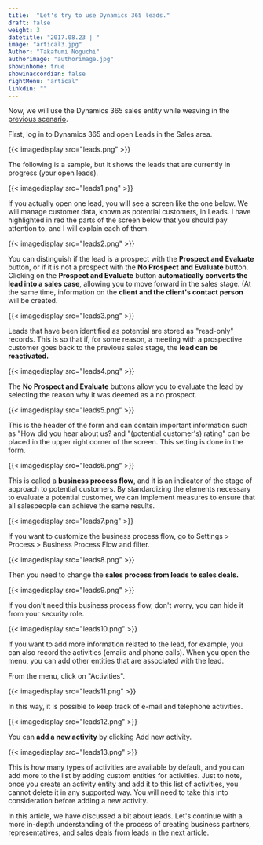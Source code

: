 ```yaml
---
title:  "Let's try to use Dynamics 365 leads."
draft: false
weight: 3
datetitle: "2017.08.23 | "
image: "artical3.jpg"
Author: "Takafumi Noguchi"
authorimage: "authorimage.jpg"
showinhome: true
showinaccordian: false
rightMenu: "artical"
linkdin: ""
---
```

<!-- Intro  -->
Now, we will use the Dynamics 365 sales entity while weaving in the [previous scenario](#).

First, log in to Dynamics 365 and open Leads in the Sales area.
<!-- Image= leads.png -->
{{< imagedisplay src="leads.png" >}}

The following is a sample, but it shows the leads that are currently in progress (your open leads).
<!-- Image= leads1.png -->
{{< imagedisplay src="leads1.png" >}}

If you actually open one lead, you will see a screen like the one below. We will manage customer data, known as potential customers, in Leads. I have highlighted in red the parts of the screen below that you should pay attention to, and I will explain each of them.
<!-- Image= leads2.png -->
{{< imagedisplay src="leads2.png" >}}

You can distinguish if the lead is a prospect with the **Prospect and Evaluate** button, or if it is not a prospect with the **No Prospect and Evaluate** button. Clicking on the **Prospect and Evaluate** button **automatically converts the lead into a sales case**, allowing you to move forward in the sales stage.
(At the same time, information on the **client and the client's contact person** will be created.

<!-- Image= leads3.png -->
{{< imagedisplay src="leads3.png" >}}

Leads that have been identified as potential are stored as "read-only" records. This is so that if, for some reason, a meeting with a prospective customer goes back to the previous sales stage, the **lead can be reactivated.**
<!-- Image= leads4.png -->
{{< imagedisplay src="leads4.png" >}}

The **No Prospect and Evaluate** buttons allow you to evaluate the lead by selecting the reason why it was deemed as a no prospect.
<!-- Image= leads5.png -->
{{< imagedisplay src="leads5.png" >}}

This is the header of the form and can contain important information such as "How did you hear about us? and "(potential customer's) rating" can be placed in the upper right corner of the screen. This setting is done in the form.
<!-- Image= leads6.png -->
{{< imagedisplay src="leads6.png" >}}

This is called a **business process flow**, and it is an indicator of the stage of approach to potential customers. By standardizing the elements necessary to evaluate a potential customer, we can implement measures to ensure that all salespeople can achieve the same results.
<!-- Image= leads7.png -->
{{< imagedisplay src="leads7.png" >}}

If you want to customize the business process flow, go to Settings > Process > Business Process Flow and filter.
<!-- Image= leads8.png -->
{{< imagedisplay src="leads8.png" >}}

Then you need to change the **sales process from leads to sales deals.**
<!-- Image= leads9.png -->
{{< imagedisplay src="leads9.png" >}}

If you don't need this business process flow, don't worry, you can hide it from your security role.
<!-- Image= leads10.png -->
{{< imagedisplay src="leads10.png" >}}

If you want to add more information related to the lead, for example, you can also record the activities (emails and phone calls). When you open the menu, you can add other entities that are associated with the lead.

From the menu, click on "Activities".
<!-- Image= leads11.png -->
{{< imagedisplay src="leads11.png" >}}

In this way, it is possible to keep track of e-mail and telephone activities.
<!-- Image= leads12.png -->
{{< imagedisplay src="leads12.png" >}}

You can **add a new activity** by clicking Add new activity.
<!-- Image= leads13.png -->
{{< imagedisplay src="leads13.png" >}}

This is how many types of activities are available by default, and you can add more to the list by adding custom entities for activities. Just to note, once you create an activity entity and add it to this list of activities, you cannot delete it in any supported way. You will need to take this into consideration before adding a new activity.

In this article, we have discussed a bit about leads. Let's continue with a more in-depth understanding of the process of creating business partners, representatives, and sales deals from leads in the [next article](#).
